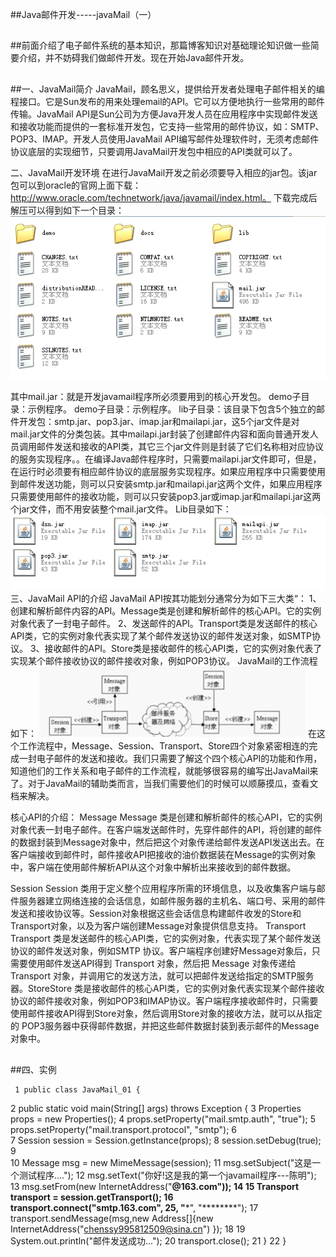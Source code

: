 ##Java邮件开发-----javaMail（一）

##
##前面介绍了电子邮件系统的基本知识，那篇博客知识对基础理论知识做一些简要介绍，并不妨碍我们做邮件开发。现在开始Java邮件开发。


##
##


##
##一、JavaMail简介
JavaMail，顾名思义，提供给开发者处理电子邮件相关的编程接口。它是Sun发布的用来处理email的API。它可以方便地执行一些常用的邮件传输。JavaMail API是Sun公司为方便Java开发人员在应用程序中实现邮件发送和接收功能而提供的一套标准开发包，它支持一些常用的邮件协议，如：SMTP、POP3、IMAP。开发人员使用JavaMail API编写邮件处理软件时，无须考虑邮件协议底层的实现细节，只要调用JavaMail开发包中相应的API类就可以了。

二、JavaMail开发环境
在进行JavaMail开发之前必须要导入相应的jar包。该jar包可以到oracle的官网上面下载：http://www.oracle.com/technetwork/java/javamail/index.html。
下载完成后解压可以得到如下一个目录：
 ![Alt text](../md/img/1355064884_5612.jpg)

其中mail.jar：就是开发javamail程序所必须要用到的核心开发包。
demo子目录：示例程序。
demo子目录：示例程序。
lib子目录：该目录下包含5个独立的邮件开发包：smtp.jar、pop3.jar、imap.jar和mailapi.jar，这5个jar文件是对mail.jar文件的分类包装。其中mailapi.jar封装了创建邮件内容和面向普通开发人员调用邮件发送和接收的API类，其它三个jar文件则是封装了它们名称相对应协议的服务实现程序。。在编译Java邮件程序时，只需要mailapi.jar文件即可，但是，在运行时必须要有相应邮件协议的底层服务实现程序。如果应用程序中只需要使用到邮件发送功能，则可以只安装smtp.jar和mailapi.jar这两个文件，如果应用程序只需要使用邮件的接收功能，则可以只安装pop3.jar或imap.jar和mailapi.jar这两个jar文件，而不用安装整个mail.jar文件。
Lib目录如下：
 ![Alt text](../md/img/1355065005_2553.jpg)
三、JavaMail API的介绍
JavaMail API按其功能划分通常分为如下三大类“：
 1、创建和解析邮件内容的API。Message类是创建和解析邮件的核心API。它的实例对象代表了一封电子邮件。
 2、发送邮件的API。Transport类是发送邮件的核心API类，它的实例对象代表实现了某个邮件发送协议的邮件发送对象，如SMTP协议。
 3、接收邮件的API。Store类是接收邮件的核心API类，它的实例对象代表了实现某个邮件接收协议的邮件接收对象，例如POP3协议。
JavaMail的工作流程如下：
 ![Alt text](../md/img/1355065376_8928.jpg)
在这个工作流程中，Message、Session、Transport、Store四个对象紧密相连的完成一封电子邮件的发送和接收。我们只需要了解这个四个核心API的功能和作用，知道他们的工作关系和电子邮件的工作流程，就能够很容易的编写出JavaMail来了。对于JavaMail的辅助类而言，当我们需要他们的时候可以顺藤摸瓜，查看文档来解决。

核心API的介绍：
 Message
Message 类是创建和解析邮件的核心API，它的实例对象代表一封电子邮件。在客户端发送邮件时，先穿件邮件的API，将创建的邮件的数据封装到Message对象中，然后把这个对象传递给邮件发送API发送出去。在客户端接收到邮件时，邮件接收API把接收的油价数据装在Message的实例对象中，客户端在使用邮件解析API从这个对象中解析出来接收到的邮件数据。

Session
Session 类用于定义整个应用程序所需的环境信息，以及收集客户端与邮件服务器建立网络连接的会话信息，如邮件服务器的主机名、端口号、采用的邮件发送和接收协议等。Session对象根据这些会话信息构建邮件收发的Store和Transport对象，以及为客户端创建Message对象提供信息支持。
Transport Transport 类是发送邮件的核心API类，它的实例对象，代表实现了某个邮件发送协议的邮件发送对象，例如SMTP 协议。客户端程序创建好Message对象后，只需要使用邮件发送API得到 Transport 对象，然后把 Message 对象传递给 Transport 对象，并调用它的发送方法，就可以把邮件发送给指定的SMTP服务器。StoreStore 类是接收邮件的核心API类，它的实例对象代表实现某个邮件接收协议的邮件接收对象，例如POP3和IMAP协议。客户端程序接收邮件时，只需要使用邮件接收API得到Store对象，然后调用Store对象的接收方法，就可以从指定的 POP3服务器中获得邮件数据，并把这些邮件数据封装到表示邮件的Message对象中。


##
##


##
##四、实例

	 1 public class JavaMail_01 {
 2     public static void main(String[] args) throws Exception {
 3         Properties props = new Properties();
 4         props.setProperty("mail.smtp.auth", "true");
 5         props.setProperty("mail.transport.protocol", "smtp");
 6         
 7         Session session = Session.getInstance(props);
 8         session.setDebug(true);
 9         
10         Message msg = new MimeMessage(session);
11         msg.setSubject("这是一个测试程序....");
12         msg.setText("你好!这是我的第一个javamail程序---陈明");
13         msg.setFrom(new InternetAddress("******@163.com"));
14 
15         Transport transport = session.getTransport();
16         transport.connect("smtp.163.com", 25, "*******", "********");
17          transport.sendMessage(msg,new Address[]{new InternetAddress("chenssy995812509@sina.cn")	});
18 
19         System.out.println("邮件发送成功...");
20         transport.close();
21     	}
22 	}



##
##


##
##